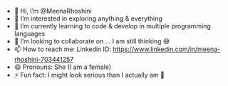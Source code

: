 - 👋 Hi, I’m @MeenaRhoshini
- 👀 I’m interested in exploring anything & everything
- 🌱 I’m currently learning to code & develop in multiple programming languages
- 💞️ I’m looking to collaborate on ... I am still thinking 😅
- 📫 How to reach me: Linkedin ID: https://www.linkedin.com/in/meena-rhoshini-703441257
- 😄 Pronouns: She (I am a female)
- ⚡ Fun fact: I might look serious than I actually am 🤪
